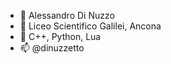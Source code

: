 - 👋 Alessandro Di Nuzzo
- 👀 Liceo Scientifico Galilei, Ancona
- 🌱 C++, Python, Lua
- 📫 @dinuzzetto

<!---
dinuzzetto/dinuzzetto is a ✨ special ✨ repository because its `README.md` (this file) appears on your GitHub profile.
You can click the Preview link to take a look at your changes.
--->

